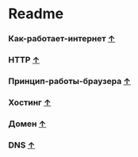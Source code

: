 # Readme


### Как-работает-интернет [&uarr;](#Readme)



### HTTP [&uarr;](#Readme)



### Принцип-работы-браузера [&uarr;](#Readme)



### Хостинг [&uarr;](#Readme)



### Домен [&uarr;](#Readme)



### DNS [&uarr;](#Readme)




